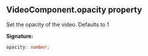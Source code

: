 
## VideoComponent.opacity property

Set the opacity of the video. Defaults to 1

**Signature:**

```typescript
opacity: number;
```
